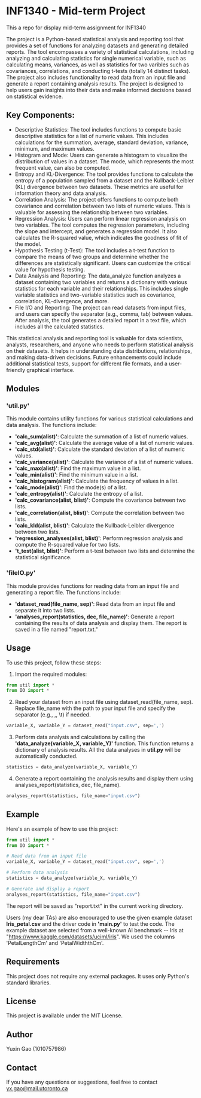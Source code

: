 # INF1340 - Mid-term Project
This a repo for display mid-term assignment for INF1340

The project is a Python-based statistical analysis and reporting tool that provides a set of functions for analyzing datasets and generating detailed reports. The tool encompasses a variety of statistical calculations, including analyzing and calculating statistics for single numerical variable, such as calculating means, variances, as well as statistics for two varibles such as covariances, correlations, and conducting t-tests (totally 14 distinct tasks). The project also includes functionality to read data from an input file and generate a report containing analysis results. The project is designed to help users gain insights into their data and make informed decisions based on statistical evidence.

## Key Components:
* Descriptive Statistics: The tool includes functions to compute basic descriptive statistics for a list of numeric values. This includes calculations for the summation, average, standard deviation, variance, minimum, and maximum values.
* Histogram and Mode: Users can generate a histogram to visualize the distribution of values in a dataset. The mode, which represents the most frequent value, can also be computed.
* Entropy and KL-Divergence: The tool provides functions to calculate the entropy of a population sampled from a dataset and the Kullback-Leibler (KL) divergence between two datasets. These metrics are useful for information theory and data analysis.
* Correlation Analysis: The project offers functions to compute both covariance and correlation between two lists of numeric values. This is valuable for assessing the relationship between two variables.
* Regression Analysis: Users can perform linear regression analysis on two variables. The tool computes the regression parameters, including the slope and intercept, and generates a regression model. It also calculates the R-squared value, which indicates the goodness of fit of the model.
* Hypothesis Testing (t-Test): The tool includes a t-test function to compare the means of two groups and determine whether the differences are statistically significant. Users can customize the critical value for hypothesis testing.
* Data Analysis and Reporting: The data_analyze function analyzes a dataset containing two variables and returns a dictionary with various statistics for each variable and their relationships. This includes single variable statistics and two-variable statistics such as covariance, correlation, KL-divergence, and more.
* File I/O and Reporting: The project can read datasets from input files, and users can specify the separator (e.g., comma, tab) between values. After analysis, the tool generates a detailed report in a text file, which includes all the calculated statistics.

This statistical analysis and reporting tool is valuable for data scientists, analysts, researchers, and anyone who needs to perform statistical analysis on their datasets. It helps in understanding data distributions, relationships, and making data-driven decisions. Future enhancements could include additional statistical tests, support for different file formats, and a user-friendly graphical interface.

## Modules
### 'util.py'
This module contains utility functions for various statistical calculations and data analysis. The functions include:
* **'calc_sum(alist)'**: Calculate the summation of a list of numeric values.
* **'calc_avg(alist)'**: Calculate the average value of a list of numeric values.
* **'calc_std(alist)'**: Calculate the standard deviation of a list of numeric values.
* **'calc_variance(alist)'**: Calculate the variance of a list of numeric values.
* **'calc_max(alist)'**: Find the maximum value in a list.
* **'calc_min(alist)'**: Find the minimum value in a list.
* **'calc_histogram(alist)'**: Calculate the frequency of values in a list.
* **'calc_mode(alist)'**: Find the mode(s) of a list.
* **'calc_entropy(alist)'**: Calculate the entropy of a list.
* **'calc_covariance(alist, blist)'**: Compute the covariance between two lists.
* **'calc_correlation(alist, blist)'**: Compute the correlation between two lists.
* **'calc_kld(alist, blist)'**: Calculate the Kullback-Leibler divergence between two lists.
* **'regression_analyses(alist, blist)'**: Perform regression analysis and compute the R-squared value for two lists.
* **'t_test(alist, blist)'**: Perform a t-test between two lists and determine the statistical significance.

### 'fileIO.py'
This module provides functions for reading data from an input file and generating a report file. The functions include:
* **'dataset_read(file_name, sep)'**: Read data from an input file and separate it into two lists.
* **'analyses_report(statistics, dec, file_name)'**: Generate a report containing the results of data analysis and display them. The report is saved in a file named "report.txt."


## Usage
To use this project, follow these steps:
1. Import the required modules:
```python
from util import *
from IO import *
```
2. Read your dataset from an input file using dataset_read(file_name, sep). Replace file_name with the path to your input file and specify the separator (e.g., ,, \t) if needed.
```python
variable_X, variable_Y = dataset_read("input.csv", sep=',')
```
3. Perform data analysis and calculations by calling the **'data_analyze(variable_X, variable_Y)'** function. This function returns a dictionary of analysis results. All the data analyses in **util.py**  will be automatically conducted.
```python
statistics = data_analyze(variable_X, variable_Y)
```
4. Generate a report containing the analysis results and display them using analyses_report(statistics, dec, file_name).
```python
analyses_report(statistics, file_name="input.csv")
```

## Example

Here's an example of how to use this project:

```python
from util import *
from IO import *

# Read data from an input file
variable_X, variable_Y = dataset_read("input.csv", sep=',')

# Perform data analysis
statistics = data_analyze(variable_X, variable_Y)

# Generate and display a report
analyses_report(statistics, file_name="input.csv")
```
The report will be saved as "report.txt" in the current working directory.

Users (my dear TAs) are also encouraged to use the given example dataset **Iris_petal.csv** and the driver code in **'main.py'** to test the code.
The example dataset are selected from a well-known AI benchmark -- Iris at "https://www.kaggle.com/datasets/uciml/iris". We used the columns 'PetalLengthCm' and 'PetalWidththCm'.

## Requirements
This project does not require any external packages. It uses only Python's standard libraries.

## License
This project is available under the MIT License.

## Author
Yuxin Gao (1010757986)

## Contact
If you have any questions or suggestions, feel free to contact yx.gao@mail.utoronto.ca
